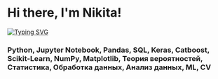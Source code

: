 # Hi there, I'm Nikita!
[![Typing SVG](https://readme-typing-svg.herokuapp.com?color=%2336BCF7&lines=Data+Science+Specialist)](https://git.io/typing-svg)

### Python, Jupyter Notebook, Pandas, SQL, Keras, Catboost, Scikit-Learn, NumPy, Matplotlib, Теория вероятностей, Статистика, Обработка данных, Анализ данных, ML, CV
